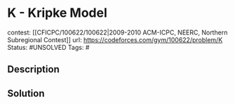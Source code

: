# K - Kripke Model

contest: [[CFICPC/100622/100622|2009-2010 ACM-ICPC, NEERC, Northern Subregional Contest]]
url: https://codeforces.com/gym/100622/problem/K
Status: #UNSOLVED
Tags: #

## Description

## Solution

